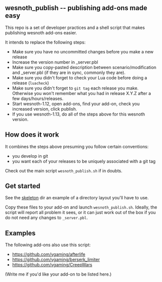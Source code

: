 ## wesnoth_publish -- publishing add-ons made easy

This repo is a set of developer practices and a shell script that makes publishing wesnoth add-ons easier.

It intends to replace the following steps:

* Make sure you have no uncommitted changes before you make a new release
* Increase the version number in _server.pbl
* Make sure you copy-pasted description between scenario/modification and _server.pbl (if they are in sync, commonly they are).
* Make sure you didn't forget to check your Lua code before doing a release (`luacheck`)
* Make sure you didn't forget to `git tag` each release you make. Otherwise you won't remember what you had in release X.Y.Z after a few days/hours/releases.
* Start wesnoth-1.12, open add-ons, find your add-on, check you increased version, click publish.
* If you use wesnoth-1.13, do all of the steps above for this wesnoth version.

## How does it work

It combines the steps above presuming you follow certain conventions:

* you develop in git
* you want each of your releases to be uniquely associated with a git tag

Check out the main script `wesnoth_publish.sh` if in doubts.

## Get started

See the [skeleton](./skeleton) dir an example of a directory layout you'll have to use.

Copy these files to your add-on and launch `wesnoth_publish.sh`. Ideally, the script will report all problem it sees, or it can just work out of the box if you do not need any changes to `_server.pbl`.

## Examples
The following add-ons also use this script:

* https://github.com/vgaming/afterlife
* https://github.com/vgaming/berserk_limiter
* https://github.com/vgaming/CreepWars

(Write me if you'd like your add-on to be listed here.)
